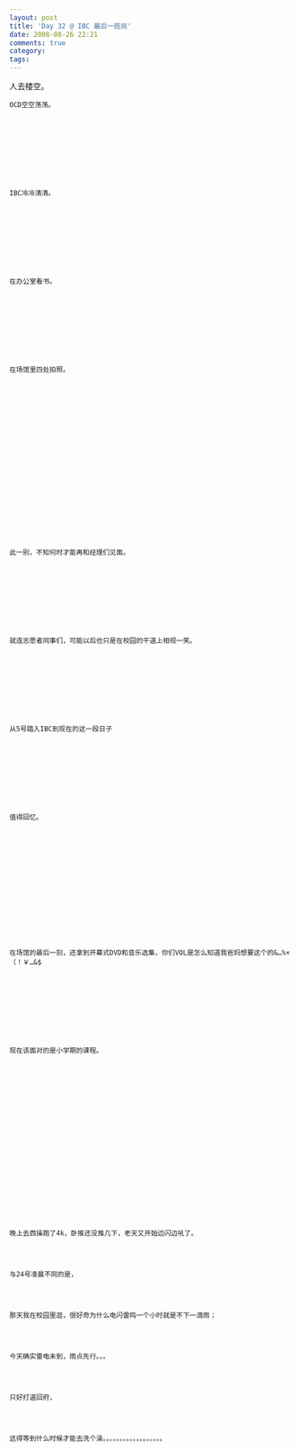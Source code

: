 ```yaml
---
layout: post
title: 'Day 32 @ IBC 最后一班岗'
date: 2008-08-26 22:21
comments: true
category: 
tags:
---
```

    

人去楼空。

  

      

  

  

    OCD空空荡荡。
  

  

      

  

  

    IBC冷冷清清。
  

  

      

  

  

    在办公室看书。
  

  

      

  

  

    在场馆里四处拍照。
  

  

      

  

  

      

  

  

      

  

  

    此一别，不知何时才能再和经理们见面。
  

  

      

  

  

    就连志愿者同事们，可能以后也只是在校园的干道上相视一笑。
  

  

      

  

  

    从5号踏入IBC到现在的这一段日子
  

  

      

  

  

    值得回忆。
  

  

      

  

  

      

  

  

    在场馆的最后一刻，还拿到开幕式DVD和音乐选集，你们VOL是怎么知道我爸妈想要这个的&…%×（！￥…&$
  

  

      

  

  

    现在该面对的是小学期的课程。
  

  

      

  

  

      

  

  

      

  

  

    晚上去西操跑了4k，卧推还没推几下，老天又开始边闪边吼了。
  

  

    与24号凌晨不同的是，
  

  

    那天我在校园里逛，很好奇为什么电闪雷鸣一个小时就是不下一滴雨；
  

  

    今天确实雷电未到，雨点先行。。。
  

  

    只好打道回府，
  

  

    这得等到什么时候才能去洗个澡。。。。。。。。。。。。。。。。。。
  

